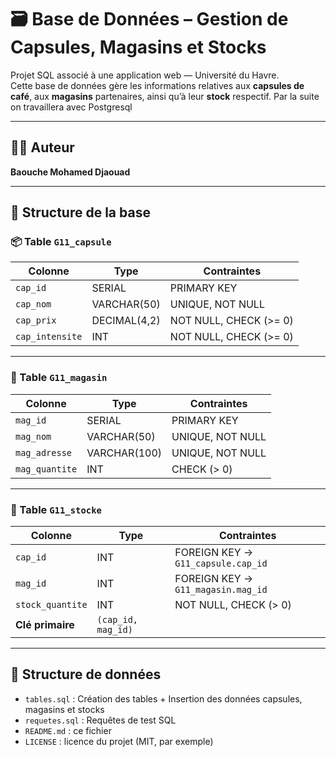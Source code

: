 # 🗃️ Base de Données – Gestion de Capsules, Magasins et Stocks

Projet SQL associé à une application web — Université du Havre.  
Cette base de données gère les informations relatives aux **capsules de café**, aux **magasins** partenaires, ainsi qu’à leur **stock** respectif.
Par la suite on travaillera avec Postgresql

---

## 👨‍💻 Auteur

**Baouche Mohamed Djaouad**  

---

## 🧱 Structure de la base

### 📦 Table `G11_capsule`
| Colonne         | Type         | Contraintes                              |
|-----------------|--------------|------------------------------------------|
| `cap_id`        | SERIAL       | PRIMARY KEY                              |
| `cap_nom`       | VARCHAR(50)  | UNIQUE, NOT NULL                         |
| `cap_prix`      | DECIMAL(4,2) | NOT NULL, CHECK (>= 0)                   |
| `cap_intensite` | INT          | NOT NULL, CHECK (>= 0)                   |

---

### 🏬 Table `G11_magasin`
| Colonne         | Type          | Contraintes                              |
|-----------------|---------------|------------------------------------------|
| `mag_id`        | SERIAL        | PRIMARY KEY                              |
| `mag_nom`       | VARCHAR(50)   | UNIQUE, NOT NULL                         |
| `mag_adresse`   | VARCHAR(100)  | UNIQUE, NOT NULL                         |
| `mag_quantite`  | INT           | CHECK (> 0)                              |

---

### 🔗 Table `G11_stocke`
| Colonne           | Type | Contraintes                          |
|-------------------|------|--------------------------------------|
| `cap_id`          | INT  | FOREIGN KEY → `G11_capsule.cap_id`  |
| `mag_id`          | INT  | FOREIGN KEY → `G11_magasin.mag_id`  |
| `stock_quantite`  | INT  | NOT NULL, CHECK (> 0)                |
| **Clé primaire**  | `(cap_id, mag_id)`                         |

---

## 🧠 Structure de données
- `tables.sql` : Création des tables + Insertion des données capsules, magasins et stocks
- `requetes.sql` : Requêtes de test SQL
- `README.md` : ce fichier
- `LICENSE` : licence du projet (MIT, par exemple)


